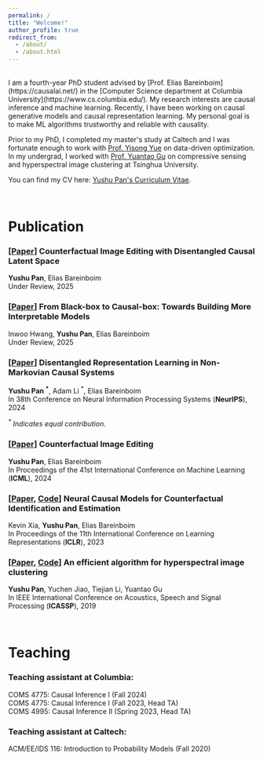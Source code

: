 ```yaml
---
permalink: /
title: "Welcome!"
author_profile: true
redirect_from: 
  - /about/
  - /about.html
---
```


<br>
I am a fourth-year PhD student advised by [Prof. Elias Bareinboim](https://causalai.net/) in the [Computer Science department at Columbia University](https://www.cs.columbia.edu/). My research interests are causal inference and machine learning. Recently, I have been working on causal generative models and causal representation learning. My personal goal is to make ML algorithms trustworthy and reliable with causality.

Prior to my PhD, I completed my master's study at Caltech and I was fortunate enough to work with [Prof. Yisong Yue](http://www.yisongyue.com/) on data-driven optimization. In my undergrad, I worked with [Prof. Yuantao Gu](https://scholar.google.com/citations?user=FL61g6wAAAAJ&hl=en) on compressive sensing and hyperspectral image clustering at Tsinghua University.

You can find my CV here: [Yushu Pan's Curriculum Vitae](files/YushuPan_CV.pdf).
<!--In my undergrad, I studied Electrical Engineering at [Beijing Institute of Technology](https://english.bit.edu.cn/), double-majoring in Economics at [Peking University](https://english.pku.edu.cn/).-->



<br>
  
Publication
======
### \[[Paper](https://causalai.net/r137.pdf)\] Counterfactual Image Editing with Disentangled Causal Latent Space <br>
 **Yushu Pan**, Elias Bareinboim <br>
Under Review, 2025

### \[[Paper](https://causalai.net/r127.pdf)\] From Black-box to Causal-box: Towards Building More Interpretable Models <br>
Inwoo Hwang, **Yushu Pan**, Elias Bareinboim <br>
Under Review, 2025

### \[[Paper](https://causalai.net/r110.pdf)\] Disentangled Representation Learning in Non-Markovian Causal Systems <br>
**Yushu Pan <sup>\*</sup>**, Adam Li <sup>\*</sup>, Elias Bareinboim <br>
In 38th Conference on Neural Information Processing Systems (**NeurIPS**), 2024

*<sup>\*</sup> Indicates equal contribution.*

### \[[Paper](https://causalai.net/r103.pdf)\] Counterfactual Image Editing <br>
**Yushu Pan**, Elias Bareinboim <br>
In Proceedings of the 41st International Conference on Machine Learning (**ICML**), 2024

### \[[Paper](https://causalai.net/r87.pdf), [Code](https://github.com/CausalAILab/NCMCounterfactuals)\] Neural Causal Models for Counterfactual Identification and Estimation <br>
Kevin Xia, **Yushu Pan**, Elias Bareinboim <br>
In Proceedings of the 11th International Conference on Learning Representations (**ICLR**), 2023

### \[[Paper](https://ieeexplore.ieee.org/abstract/document/8683309), [Code](https://github.com/tree1111/SPAHSIC_ICASSP2019)\] An efficient algorithm for hyperspectral image clustering <br>
**Yushu Pan**, Yuchen Jiao, Tiejian Li, Yuantao Gu <br>
In IEEE International Conference on Acoustics, Speech and Signal Processing (**ICASSP**), 2019


<br>

Teaching
======
### Teaching assistant at Columbia:

COMS 4775: Causal Inference I (Fall 2024)<br>
COMS 4775: Causal Inference I (Fall 2023, Head TA)<br>
COMS 4995: Causal Inference II (Spring 2023, Head TA)<br>

### Teaching assistant at Caltech:

ACM/EE/IDS 116: Introduction to Probability Models (Fall 2020)
